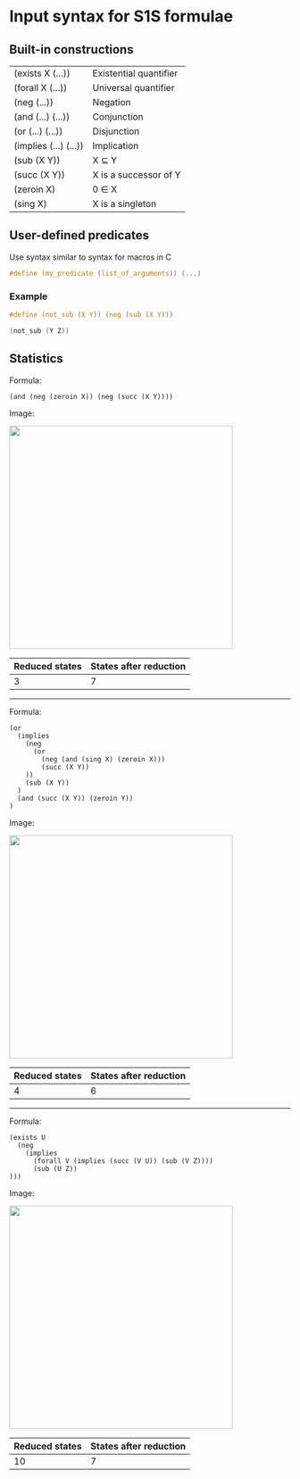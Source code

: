 # Input syntax for S1S formulae

## Built-in constructions

|			|				|
| ---			| ---				|
| (exists X (...))	| Existential quantifier	|
| (forall X (...))	| Universal quantifier		|
| (neg (...))		| Negation			|
| (and (...) (...))	| Conjunction			|
| (or (...) (...))	| Disjunction			|
| (implies (...) (...))	| Implication			|
| (sub (X Y))		| X <span>&#8838;</span> Y	|
| (succ (X Y))		| X is a successor of Y		|
| (zeroin X)		| 0 <span>&#8712;</span> X	|
| (sing X)		| X is a singleton		|

## User-defined predicates

Use syntax similar to syntax for macros in C

```c
#define (my_predicate (list_of_arguments)) (...)
```

### Example

```c
#define (not_sub (X Y)) (neg (sub (X Y)))

(not_sub (Y Z))
```

## Statistics

Formula:
```
(and (neg (zeroin X)) (neg (succ (X Y))))
```
Image:

<img src="https://github.com/barbora4/projektova-praxe/blob/master/images/graph2.png" width=400>

| Reduced states | States after reduction|
| --- | --- |
| 3 | 7 |

---

Formula:
```
(or
  (implies
    (neg
      (or
        (neg (and (sing X) (zeroin X)))
        (succ (X Y))
    ))
    (sub (X Y))
  )
  (and (succ (X Y)) (zeroin Y))
)
```
Image:

<img src="https://github.com/barbora4/projektova-praxe/blob/master/images/graph3.png" width=400>

| Reduced states | States after reduction|
| --- | --- |
| 4 | 6 |

---

Formula:
```
(exists U
  (neg
    (implies 
      (forall V (implies (succ (V U)) (sub (V Z))))
      (sub (U Z))
)))
```
Image:

<img src="https://github.com/barbora4/projektova-praxe/blob/master/images/graph1.png" width=400>

| Reduced states | States after reduction|
| --- | --- |
| 10 | 7 |
